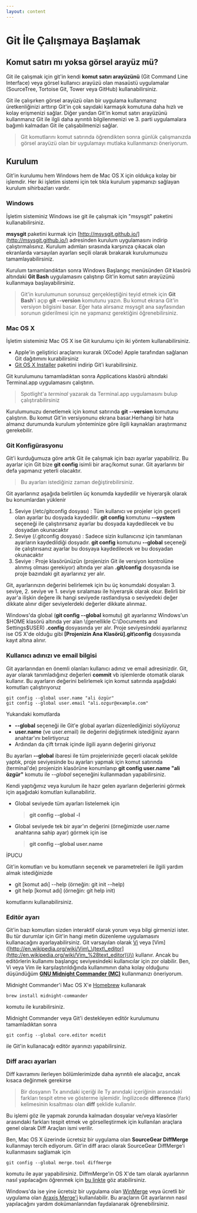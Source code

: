 ```yaml
---
layout: content
---
```


# Git İle Çalışmaya Başlamak

## Komut satırı mı yoksa görsel arayüz mü?

Git ile çalışmak için git'in kendi **komut satırı arayüzünü** \(Git Command Line Interface\) veya görsel kullanıcı arayüzü olan masaüstü uygulamalar \(SourceTree, Tortoise Git, Tower veya GitHub\) kullanabilirsiniz.

Git ile çalışırken görsel arayüzü olan bir uygulama kullanmanız üretkenliğinizi arttırıp Git'in çok sayıdaki karmaşık komutuna daha hızlı ve kolay erişmenizi sağlar. Diğer yandan Git'in komut satırı arayüzünü kullanmanız Git ile ilgli daha ayrıntılı bilgilenmenizi ve 3. parti uygulamalara bağımlı kalmadan Git ile çalışabilmenizi sağlar.

> Git komutlarını komut satırında öğrendikten sonra günlük çalışmanızda görsel arayüzü olan bir uygulamayı mutlaka kullanmanızı öneriyorum.

## Kurulum

Git'in kurulumu hem Windows hem de Mac OS X için oldukça kolay bir işlemdir. Her iki işletim sistemi için tek tıkla kurulum yapmanızı sağlayan kurulum sihirbazları vardır.

### Windows

İşletim sisteminiz Windows ise git ile çalışmak için "msysgit" paketini kullanabilirsiniz.

**msysgit** paketini kurmak için [http://msysgit.github.io/](http://msysgit.github.io/) adresinden kurulum uygulamasını indirip çalıştırmalısınız. Kurulum adımları sırasında karşınıza çıkacak olan ekranlarda varsayılan ayarları seçili olarak bırakarak kurulumunuzu tamamlayabilirsiniz.

Kurulum tamamlandıktan sonra Windows Başlangıç menüsünden _Git_ klasörü altındaki **Git Bash** uygulamasını çalıştırıp Git'in komut satırı arayüzünü kullanmaya başlayabilirsiniz.

> Git'in kurulumunun sorunsuz gerçekleştiğini teyid etmek için **Git Bash**'i açıp **git --version** komutunu yazın. Bu komut ekrana Git'in versiyon bilgisini basar. Eğer hata alırsanız msysgit ana sayfasından sorunun giderilmesi için ne yapmanız gerektiğini öğrenebilirsiniz.

### Mac OS X

İşletim sisteminiz Mac OS X ise Git kurulumu için iki yöntem kullanabilirsiniz.

* Apple'in geliştirici araçlarını kurarak \(XCode\) Apple tarafından sağlanan Git dağıtımını kurabilirsiniz
* [Git OS X Installer](https://code.google.com/p/git-osx-installer/downloads/list?can=3) paketini indirip Git'i kurabilirsiniz.

Git kurulumunu tamamladıktan sonra Applications klasörü altındaki Terminal.app uygulamasını çalıştırın.

> Spotlight'a _terminal_ yazarak da Terminal.app uygulamasını bulup çalıştırabilirsiniz

Kurulumunuzu denetlemek için komut satırında **git --version** komutunu çalıştırın. Bu komut Git'in versiyonunu ekrana basar.Herhangi bir hata almanız durumunda kurulum yönteminize göre ilgili kaynakları araştırmanız gerekebilir.

### Git Konfigürasyonu

Git'i kurduğumuza göre artık Git ile çalışmak için bazı ayarlar yapabiliriz. Bu ayarlar için Git bize **git config** isimli bir araç/komut sunar. Git ayarlarını bir defa yapmanız yeterli olacaktır.

> Bu ayarları istediğiniz zaman değiştirebilirsiniz.

Git ayarlarınız aşağıda belirtilen üç konumda kaydedilir ve hiyerarşik olarak bu konumlardan yüklenir

1. Seviye \(/etc/gitconfig dosyası\) : Tüm kullanıcı ve projeler için geçerli olan ayarlar bu dosyada kaydedilir. **git config** komutunu **--system** seçeneği ile çalıştırırsanız ayarlar bu dosyada kaydedilecek ve bu dosyadan okunacaktır
2. Seviye \(/.gitconfig dosyası\) : Sadece sizin kullanıcınız için tanımlanan ayarların kaydedildiği dosyadır. **git config** komutunu **--global** seçeneği ile çalıştırısanız ayarlar bu dosyaya kaydedilecek ve bu dosyadan okunacaktır
3. Seviye : Proje klasörünüzün \(projenizin Git ile versiyon kontrolüne alınmış olması gerekiyor\) altında yer alan  **.git/config** dosyasında ise proje bazındaki git ayarlarınız yer alır.

Git, ayarlarınızın değerini belirlemek için bu üç konumdaki dosyaları 3. seviye, 2. seviye ve 1. seviye sıralaması ile hiyerarşik olarak okur. Belirli bir ayar'a ilişkin değere ilk hangi seviyede rastlandıysa o seviyedeki değer dikkate alınır diğer seviyelerdeki değerler dikkate alınmaz.

Windows'da global \(**git config --global** komutu\) git ayarlarınız Windows'un $HOME klasörü altında yer alan \(genellikle C:\Documents and Settings$USER\) **.config** dosyasında yer alır. Proje seviyesindeki ayarlarınız ise OS X'de olduğu gibi **\[Projenizin Ana Klasörü\].git\config** dosyasında kayıt altına alınır.

### Kullanıcı adınızı ve email bilgisi

Git ayarlarından en önemli olanları kullanıcı adınız ve email adresinizdir. Git, ayar olarak tanımladığınız değerleri **commit** vb işlemlerde otomatik olarak kullanır. Bu ayarların değerini belirlemek için komut satırında aşağıdaki komutları çalıştırıyoruz

```text
git config --global user.name "ali özgür"
git config --global user.email "ali.ozgur@example.com"
```

Yukarıdaki komutlarda

* **--global** seçeneği ile Git'e global ayarları düzenlediğinizi söylüyoruz
* **user.name** \(ve user.email\) ile değerini değiştirmek istediğiniz ayarın anahtar'ını belirtiyoruz
* Ardından da çift tırnak içinde ilgili ayarın değerini giriyoruz

Bu ayarları **--global** ibaresi ile tüm projelerinizde geçerli olacak şekilde yaptık, proje seviyesinde bu ayarları yapmak için komut satırında \(terminal'de\) projenizin klasörüne konumlanıp **git config user.name "ali özgür"** komutu ile _--global_ seçeneğini kullanmadan yapabilirsiniz.

Kendi yaptığımız veya kurulum ile hazır gelen ayarların değerlerini görmek için aşağıdaki komutları kullanabiliriz.

* Global seviyede tüm ayarları listelemek için

  > **git config --global -l**

* Global seviyede tek bir ayar'ın değerini \(örneğimizde user.name anahtarına sahip ayar\) görmek için ise

  > **git config --global user.name**

İPUCU

Git'in komutları ve bu komutların seçenek ve parametreleri ile ilgili yardım almak istediğinizde

* git \[komut adı\] --help \(örneğin: git init --help\)
* git help \[komut adı\] \(örneğin: git help init\)

 komutlarını kullanabilirsiniz.

### Editör ayarı

Git'in bazı komutları sizden interaktif olarak yorum veya bilgi girmenizi ister. Bu tür durumlar için Git'in hangi metin düzenleme uygulamasını kullanacağını ayarlayabilirsiniz. Git varsayılan olarak [Vi](http://en.wikipedia.org/wiki/Vi) veya \[Vim\]\([http://en.wikipedia.org/wiki/Vim\_\(text\_editor](http://en.wikipedia.org/wiki/Vim_%28text_editor)\)\) kullanır. Ancak bu editörlerin kullanımı başlangıç seviyesindeki kullanıcılar için zor olabilir. Ben, Vi veya Vim ile karşılaştırıldığında kullanımının daha kolay olduğunu düşündüğüm [**GNU Midnight Commander \(MC\)**](https://www.midnight-commander.org/) kullanmanızı öneriyorum.

Midnight Commander'i Mac OS X'e [Homebrew](http://brew.sh/) kullanarak

```text
brew install midnight-commander
```

komutu ile kurabilirsiniz.

Midnight Commander veya Git'i destekleyen editör kurulumunu tamamladıktan sonra

```text
git config --global core.editor mcedit
```

ile Git'in kullanacağı editör ayarınızı yapabilirsiniz.

### Diff aracı ayarları

Diff kavramını ilerleyen bölümlerimizde daha ayrıntılı ele alacağız, ancak kısaca değinmek gerekirse

> Bir dosyanın Tx anındaki içeriği ile Ty anındaki içeriğinin arasındaki farkları tespit etme ve gösterme işlemidir. İngilizcede **difference** \(fark\) kelimesinin kısaltması olan **diff** şeklide kullanılır.

Bu işlemi göz ile yapmak zorunda kalmadan dosyalar ve/veya klasörler arasındaki farkları tespit etmek ve görselleştirmek için kullanılan araçlara genel olarak Diff Araçları ismi verilir.

Ben, Mac OS X üzerinde ücretsiz bir uygulama olan **SourceGear DiffMerge** kullanmayı tercih ediyorum. Git'in diff aracı olarak SourceGear DiffMerge'i kullanmasını sağlamak için

```text
git config --global merge.tool diffmerge
```

komutu ile ayar yapabilirsiniz. DiffmMerge'in OS X'de tam olarak ayarlarının nasıl yapılacağını öğrenmek için [bu linkte](http://twobitlabs.com/2011/08/install-diffmerge-git-mac-os-x/) göz atabilirsiniz.

Windows'da ise yine ücretsiz bir uygulama olan [WinMerge](http://winmerge.org/downloads/) veya ücretli bir uygulama olan [Araxis Merge'i](http://www.araxis.com/merge/download.en) kullanılabilir. Bu araçların Git ayarlarının nasıl yapılacağını yardım dokümanlarından faydalanarak öğrenebilirsiniz.
